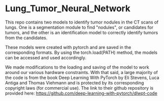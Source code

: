 # Lung_Tumor_Neural_Network

This repo contains two models to identify tumor nodules in the CT scans of lungs. One is a segmentation module to find "nodules", or candidates for tumors, and the other is an identification model to correctly identify tumors from the candidates.

These models were created with pytorch and are saved in the corresponding formats. By using the torch.load(PATH) method, the models can be accessed and used accordingly.

We made modifications to the loading and saving of the model to work around our various hardware constraints. With that said, a large majority of the code is from the book Deep Learning With PyTorch by Eli Stevens, Luca Antiga and Thomas Viehmann and is protected by its corresponding copyright laws (for commercial use). The link to their github repository is provided here: https://github.com/deep-learning-with-pytorch/dlwpt-code
